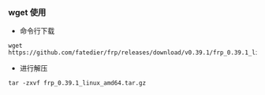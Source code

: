 ### wget 使用

- 命令行下载
```
wget https://github.com/fatedier/frp/releases/download/v0.39.1/frp_0.39.1_linux_amd64.tar.gz
```

- 进行解压
```
tar -zxvf frp_0.39.1_linux_amd64.tar.gz
```
